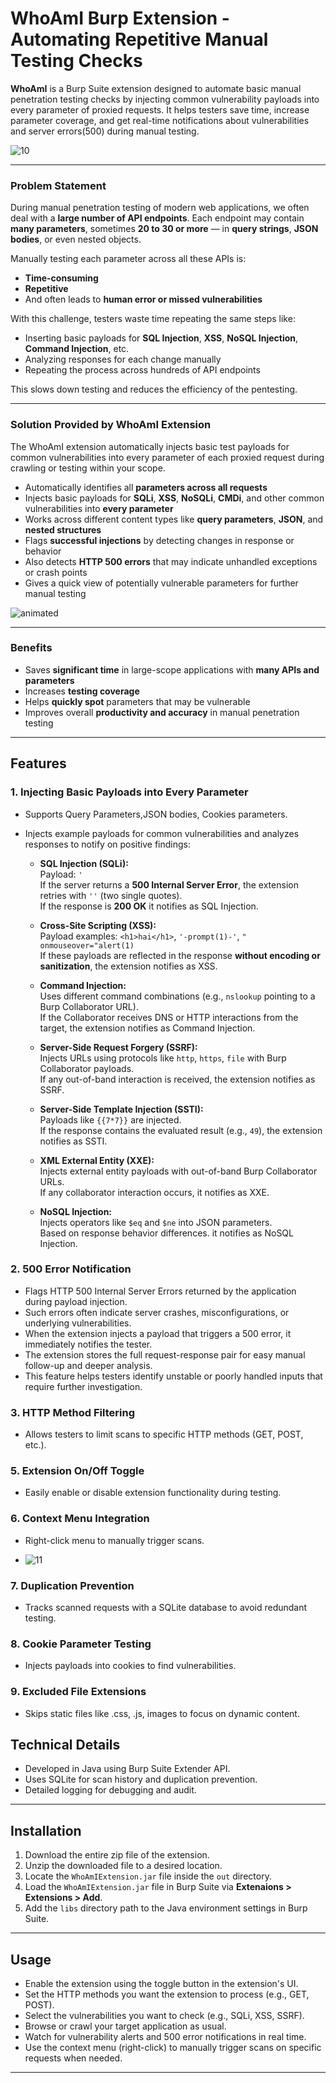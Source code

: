 # WhoAmI Burp Extension - Automating Repetitive Manual Testing Checks

**WhoAmI** is a Burp Suite extension designed to automate basic manual penetration testing checks by injecting common vulnerability payloads into every parameter of proxied requests. It helps testers save time, increase parameter coverage, and get real-time notifications about vulnerabilities and server errors(500) during manual testing.



![10](https://github.com/user-attachments/assets/1d38f848-b188-4665-a296-b1e25461b5c0)

---

###  **Problem Statement**

During manual penetration testing of modern web applications, we often deal with a **large number of API endpoints**. Each endpoint may contain **many parameters**, sometimes **20 to 30 or more** — in **query strings**, **JSON bodies**, or even nested objects.

Manually testing each parameter across all these APIs is:

* **Time-consuming**
* **Repetitive**
* And often leads to **human error or missed vulnerabilities**

With this challenge, testers waste time repeating the same steps like:

* Inserting basic payloads for **SQL Injection**, **XSS**, **NoSQL Injection**, **Command Injection**, etc.
* Analyzing responses for each change manually
* Repeating the process across hundreds of API endpoints

This slows down testing and reduces the efficiency of the pentesting.

---

###  **Solution Provided by WhoAmI Extension**

The WhoAmI extension automatically injects basic test payloads for common vulnerabilities into every parameter of each proxied request during crawling or testing within your scope.

* Automatically identifies all **parameters across all requests**
* Injects basic payloads for **SQLi**, **XSS**, **NoSQLi**, **CMDi**, and other common vulnerabilities into **every parameter**
* Works across different content types like **query parameters**, **JSON**, and **nested structures**
* Flags **successful injections** by detecting changes in response or behavior
* Also detects **HTTP 500 errors** that may indicate unhandled exceptions or crash points
* Gives a quick view of potentially vulnerable parameters for further manual testing


  
![animated](https://github.com/user-attachments/assets/d39c20e5-6d04-4180-bd16-ec75167657c2)

---

### Benefits

* Saves **significant time** in large-scope applications with **many APIs and parameters**
* Increases **testing coverage**
* Helps **quickly spot** parameters that may be vulnerable
* Improves overall **productivity and accuracy** in manual penetration testing
---

## Features

### 1. Injecting Basic Payloads into Every Parameter
- Supports Query Parameters,JSON bodies, Cookies parameters.
- Injects example payloads for common vulnerabilities and analyzes responses to notify on positive findings:

  - **SQL Injection (SQLi):**  
    Payload: `'`  
    If the server returns a **500 Internal Server Error**, the extension retries with `''` (two single quotes).  
    If the response is **200 OK** it notifies as SQL Injection.

  - **Cross-Site Scripting (XSS):**  
    Payload examples: `<h1>hai</h1>`, `'-prompt(1)-'`, `" onmouseover="alert(1)`  
    If these payloads are reflected in the response **without encoding or sanitization**, the extension notifies as XSS.

  - **Command Injection:**  
    Uses different command combinations (e.g., `nslookup` pointing to a Burp Collaborator URL).  
    If the Collaborator receives DNS or HTTP interactions from the target, the extension notifies as Command Injection.

  - **Server-Side Request Forgery (SSRF):**  
    Injects URLs using protocols like `http`, `https`, `file` with Burp Collaborator payloads.  
    If any out-of-band interaction is received, the extension notifies as SSRF.

  - **Server-Side Template Injection (SSTI):**  
    Payloads like `{{7*7}}` are injected.  
    If the response contains the evaluated result (e.g., `49`), the extension notifies as SSTI.

  - **XML External Entity (XXE):**  
    Injects external entity payloads with out-of-band Burp Collaborator URLs.  
    If any collaborator interaction occurs, it notifies as XXE.

  - **NoSQL Injection:**  
    Injects operators like `$eq` and `$ne` into JSON parameters.  
    Based on response behavior differences. it notifies as NoSQL Injection.

### 2. 500 Error Notification
- Flags HTTP 500 Internal Server Errors returned by the application during payload injection.  
- Such errors often indicate server crashes, misconfigurations, or underlying vulnerabilities.  
- When the extension injects a payload that triggers a 500 error, it immediately notifies the tester.  
- The extension stores the full request-response pair for easy manual follow-up and deeper analysis.  
- This feature helps testers identify unstable or poorly handled inputs that require further investigation.

### 3. HTTP Method Filtering
- Allows testers to limit scans to specific HTTP methods (GET, POST, etc.).

### 5. Extension On/Off Toggle
- Easily enable or disable extension functionality during testing.

### 6. Context Menu Integration
- Right-click menu to manually trigger scans.



- ![11](https://github.com/user-attachments/assets/514466da-5aea-42fe-acb1-b0454c86f7a3)


### 7. Duplication Prevention
- Tracks scanned requests with a SQLite database to avoid redundant testing.

### 8. Cookie Parameter Testing
- Injects payloads into cookies to find vulnerabilities.

### 9. Excluded File Extensions
- Skips static files like .css, .js, images to focus on dynamic content.

## Technical Details

- Developed in Java using Burp Suite Extender API.
- Uses SQLite for scan history and duplication prevention.
- Detailed logging for debugging and audit.

---

## Installation

1. Download the entire zip file of the extension.  
2. Unzip the downloaded file to a desired location.  
3. Locate the `WhoAmIExtension.jar` file inside the `out` directory.  
4. Load the `WhoAmIExtension.jar` file in Burp Suite via **Extenaions > Extensions > Add**.  
5. Add the `libs` directory path to the Java environment settings in Burp Suite.  


---

## Usage

- Enable the extension using the toggle button in the extension's UI.  
- Set the HTTP methods you want the extension to process (e.g., GET, POST).  
- Select the vulnerabilities you want to check (e.g., SQLi, XSS, SSRF).  
- Browse or crawl your target application as usual.  
- Watch for vulnerability alerts and 500 error notifications in real time.  
- Use the context menu (right-click) to manually trigger scans on specific requests when needed.

---



